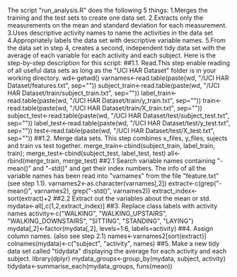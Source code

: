 The script "run_analysis.R" does the following 5 things:
1.Merges the training and the test sets to create one data set.
2.Extracts only the measurements on the mean and standard deviation for each measurement. 
3.Uses descriptive activity names to name the activities in the data set
4.Appropriately labels the data set with descriptive variable names. 
5.From the data set in step 4, creates a second, independent tidy data set with the average of each variable for each activity and each subject.
Here is the step-by-step description for this script:
##1.1. Read.This step enable reading of all useful data sets as long as the "UCI HAR Dataset" folder is in your working directory.
wd<-getwd()
varnames<-read.table(paste(wd, "/UCI HAR Dataset/features.txt", sep=""))
subject_train<-read.table(paste(wd, "/UCI HAR Dataset/train/subject_train.txt", sep=""))
label_train<-read.table(paste(wd, "/UCI HAR Dataset/train/y_train.txt", sep=""))
train<-read.table(paste(wd, "/UCI HAR Dataset/train/X_train.txt", sep=""))
subject_test<-read.table(paste(wd, "/UCI HAR Dataset/test/subject_test.txt", sep=""))
label_test<-read.table(paste(wd, "/UCI HAR Dataset/test/y_test.txt", sep=""))
test<-read.table(paste(wd, "/UCI HAR Dataset/test/X_test.txt", sep=""))
##1.2. Merge data sets. This step combines x_files, y_files, sujects and train vs test together.
merge_train<-cbind(subject_train, label_train, train); merge_test<-cbind(subject_test, label_test, test)
all<-rbind(merge_train, merge_test)
##2.1 Search variable names containing "-mean()" and "-std()" and get their index numbers. The info of all the variable names has been read into "varnames" from the file "feature.txt" (see step 1.1).
varnames2<-as.character(varnames[,2])
extract<-c(grep("-mean()", varnames2), grep("-std()", varnames2))
extract_index<-sort(extract)+2
##2.2 Extract out the variables about the mean or std.
mydata<-all[,c(1,2,extract_index)]
##3. Replace class labels with activity names
activity<-c("WALKING", "WALKING_UPSTAIRS", "WALKING_DOWNSTAIRS", "SITTING", "STANDING", "LAYING")  
mydata[,2]<-factor(mydata[,2], levels=1:6, labels=activity)
##4. Assign column names. (also see step 2.1)
names<-varnames2[sort(extract)]
colnames(mydata)<-c("subject", "activity", names)
##5. Make a new tidy data set called "tidydata" displaying the average for each activity and each subject.
library(dplyr)
mydata_groups<-group_by(mydata, subject, activity)
tidydata<-summarise_each(mydata_groups, funs(mean))
